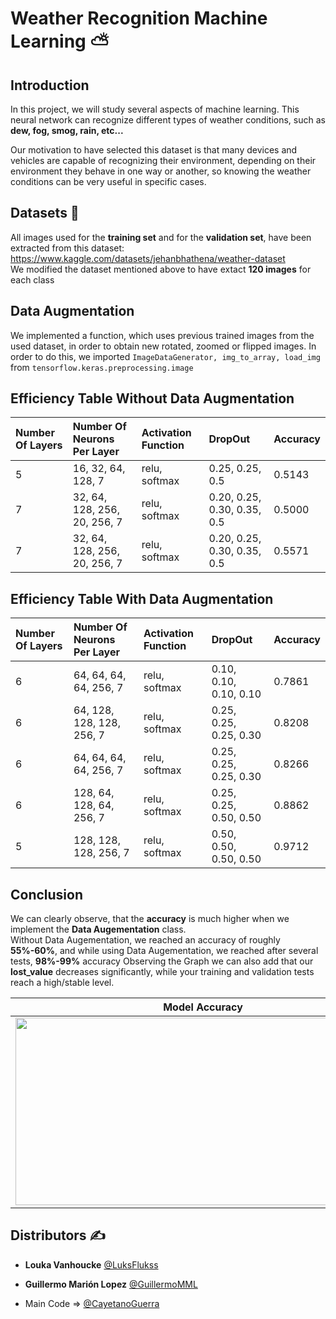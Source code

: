 # Weather Recognition Machine Learning ⛅

## Introduction
In this project, we will study several aspects of machine learning. This neural network can recognize different types of weather conditions, such as **dew, fog, smog, rain, etc...** 

Our motivation to have selected this dataset is that many devices and vehicles are capable of recognizing their environment, depending on their environment they behave in one way or another, so knowing the weather conditions can be very useful in specific cases.

## Datasets 📁
All images used for the **training set** and for the **validation set**, have been extracted from this dataset: https://www.kaggle.com/datasets/jehanbhathena/weather-dataset <br>
We modified the dataset mentioned above to have extact **120 images** for each class

## Data Augmentation
We implemented a function, which uses previous trained images from the used dataset, in order to obtain new rotated, zoomed or flipped images.
In order to do this, we imported ```ImageDataGenerator, img_to_array, load_img``` from ```tensorflow.keras.preprocessing.image```

## Efficiency Table Without Data Augmentation
Number Of Layers|Number Of Neurons Per Layer|Activation Function|DropOut|Accuracy|
|:---|:---|:---|:---|:---|
|5| 16, 32, 64, 128, 7| relu, softmax|0.25, 0.25, 0.5|0.5143|
|7| 32, 64, 128, 256, 20, 256, 7| relu, softmax|0.20, 0.25, 0.30, 0.35, 0.5|0.5000|
|7| 32, 64, 128, 256, 20, 256, 7| relu, softmax|0.20, 0.25, 0.30, 0.35, 0.5|0.5571|

## Efficiency Table With Data Augmentation
Number Of Layers|Number Of Neurons Per Layer|Activation Function|DropOut|Accuracy|
|:---|:---|:---|:---|:---|
|6| 64, 64, 64, 64, 256, 7| relu, softmax|0.10, 0.10, 0.10, 0.10|0.7861|
|6| 64, 128, 128, 128, 256, 7| relu, softmax|0.25, 0.25, 0.25, 0.30|0.8208|
|6| 64, 64, 64, 64, 256, 7| relu, softmax|0.25, 0.25, 0.25, 0.30|0.8266|
|6| 128, 64, 128, 64, 256, 7| relu, softmax|0.25, 0.25, 0.50, 0.50|0.8862|
|5| 128, 128, 128, 256, 7| relu, softmax|0.50, 0.50, 0.50, 0.50|0.9712|

## Conclusion
We can clearly observe, that the **accuracy** is much higher when we implement the **Data Augementation** class. 
<br>
Without Data Augementation, we reached an accuracy of roughly **55%-60%**, and while using Data Augementation, we reached after several tests, **98%-99%** accuracy
Observing the Graph we can also add that our **lost_value** decreases significantly, while your training and validation tests reach a high/stable level.


Model Accuracy | Confusion Matrix
:-------------------------:|:-------------------------:
<img src="https://cdn.discordapp.com/attachments/895966492410118194/1054012044178882560/image.png" width="600" height="300" />  |  <img src="https://cdn.discordapp.com/attachments/895966492410118194/1054012081889873960/image.png" width="600" height="300" />

## Distributors ✍️
* **Louka Vanhoucke** [@LuksFlukss](https://github.com/LuksFlukss)
* **Guillermo Marión Lopez** [@GuillermoMML](https://github.com/GuillermoMML)

* Main Code => [@CayetanoGuerra](https://cayetanoguerra.github.io/ia/)
